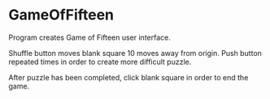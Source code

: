 # GameOfFifteen

Program creates Game of Fifteen user interface.

Shuffle button moves blank square 10 moves away from origin. Push button repeated times in order to create more difficult puzzle. 

After puzzle has been completed, click blank square in order to end the game.
